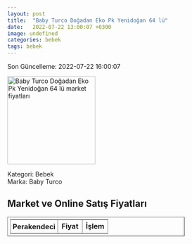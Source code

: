 ```yaml
---
layout: post
title:  "Baby Turco Doğadan Eko Pk Yenidoğan 64 lü"
date:   2022-07-22 13:00:07 +0300
image: undefined
categories: bebek
tags: bebek
---
```


Son Güncelleme: 2022-07-22 16:00:07

<img src="undefined" width="200" alt="Baby Turco Doğadan Eko Pk Yenidoğan 64 lü market fiyatları" />

Kategori: Bebek
<br />
Marka: Baby Turco

<h2>Market ve Online Satış Fiyatları</h2>

<table border="1" style="padding: 5px;width:80%;">
  <tr>
    <td style="padding: 5px;"><strong>Perakendeci</strong></td>
    <td><strong>Fiyat</strong></td>
    <td><strong>İşlem</strong></td>
  </tr>
  
</table>
